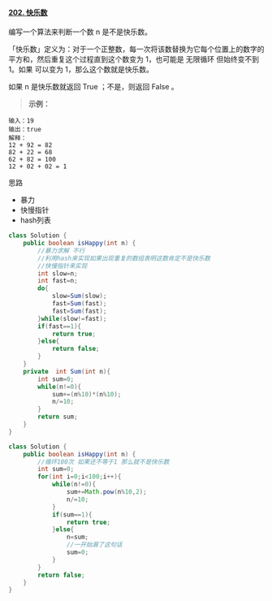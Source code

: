 #### [202. 快乐数](https://leetcode-cn.com/problems/happy-number/)

编写一个算法来判断一个数 n 是不是快乐数。

「快乐数」定义为：对于一个正整数，每一次将该数替换为它每个位置上的数字的平方和，然后重复这个过程直到这个数变为 1，也可能是 无限循环 但始终变不到 1。如果 可以变为  1，那么这个数就是快乐数。

如果 n 是快乐数就返回 True ；不是，则返回 False 。

>**示例：**

```
输入：19
输出：true
解释：
12 + 92 = 82
82 + 22 = 68
62 + 82 = 100
12 + 02 + 02 = 1
```

思路 

- 暴力
- 快慢指针
- hash列表

```java
class Solution {
    public boolean isHappy(int n) {
        //暴力求解 不行 
        //利用hash来实现如果出现重复的数组表明这数肯定不是快乐数
        //快慢指针来实现
        int slow=n;
        int fast=n;
        do{
            slow=Sum(slow);
            fast=Sum(fast);
            fast=Sum(fast);
        }while(slow!=fast);
        if(fast==1){
            return true;
        }else{
            return false;
        }
    }
    private  int Sum(int n){
        int sum=0;
        while(n!=0){
            sum+=(n%10)*(n%10);
            n/=10;
        }
        return sum;
    }
}
```

```java
class Solution {
    public boolean isHappy(int n) {
        //循环100次 如果还不等于1 那么就不是快乐数
        int sum=0;
        for(int i=0;i<100;i++){
            while(n!=0){
                sum+=Math.pow(n%10,2);
                n/=10;
            }
            if(sum==1){
                return true;
            }else{
                n=sum;
                //一开始漏了这句话
                sum=0;
            }
        }
        return false;
    }
}
```

